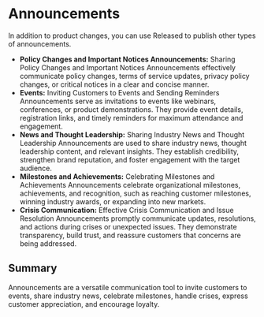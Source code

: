 # Announcements

In addition to product changes, you can use Released to publish other types of announcements.&#x20;

* **Policy Changes and Important Notices Announcements:** Sharing Policy Changes and Important Notices Announcements effectively communicate policy changes, terms of service updates, privacy policy changes, or critical notices in a clear and concise manner.
* **Events:** Inviting Customers to Events and Sending Reminders Announcements serve as invitations to events like webinars, conferences, or product demonstrations. They provide event details, registration links, and timely reminders for maximum attendance and engagement.
* **News and Thought Leadership:** Sharing Industry News and Thought Leadership Announcements are used to share industry news, thought leadership content, and relevant insights. They establish credibility, strengthen brand reputation, and foster engagement with the target audience.
* **Milestones and Achievements:** Celebrating Milestones and Achievements Announcements celebrate organizational milestones, achievements, and recognition, such as reaching customer milestones, winning industry awards, or expanding into new markets.
* **Crisis Communication:** Effective Crisis Communication and Issue Resolution Announcements promptly communicate updates, resolutions, and actions during crises or unexpected issues. They demonstrate transparency, build trust, and reassure customers that concerns are being addressed.

## Summary

Announcements are a versatile communication tool to invite customers to events, share industry news, celebrate milestones, handle crises, express customer appreciation, and encourage loyalty.
